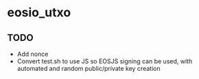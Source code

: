 # eosio_utxo

## TODO
* Add nonce
* Convert test.sh to use JS so EOSJS signing can be used, with automated and random public/private key creation
